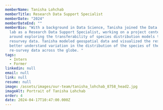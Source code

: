 ```yaml
---
memberName: Tanisha Lohchab
memberTitle: Research Data Support Specialist
memberDate: "2024"
memberDateEnd: ""
memberBio: "With a background in Data Science, Tanisha joined the Data Diversity
  lab as a Research Data Support Specialist, working on a project centered
  around exploring the transferability of species distribution models to
  resurvey data. Tanisha modeled geospatial data and visualized the results to
  better understand variation in the distribution of the species of the
  re-survey data across the globe. "
tags:
  - Intern
  - Former
linkedin: null
email: null
link: null
resume: null
image: /assets/images/our-team/tanisha_lohchab_8758_head2.jpg
imageAlt: Portrait of Tanisha Lohchab
order: 4
date: 2024-04-17T10:47:00.000Z
---
```

